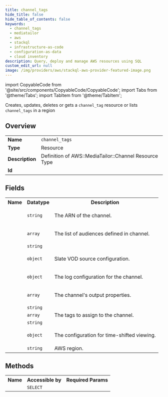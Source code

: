 ```yaml
---
title: channel_tags
hide_title: false
hide_table_of_contents: false
keywords:
  - channel_tags
  - mediatailor
  - aws
  - stackql
  - infrastructure-as-code
  - configuration-as-data
  - cloud inventory
description: Query, deploy and manage AWS resources using SQL
custom_edit_url: null
image: /img/providers/aws/stackql-aws-provider-featured-image.png
---
```


import CopyableCode from '@site/src/components/CopyableCode/CopyableCode';
import Tabs from '@theme/Tabs';
import TabItem from '@theme/TabItem';

Creates, updates, deletes or gets a <code>channel_tag</code> resource or lists <code>channel_tags</code> in a region

## Overview
<table><tbody>
<tr><td><b>Name</b></td><td><code>channel_tags</code></td></tr>
<tr><td><b>Type</b></td><td>Resource</td></tr>
<tr><td><b>Description</b></td><td>Definition of AWS::MediaTailor::Channel Resource Type</td></tr>
<tr><td><b>Id</b></td><td><CopyableCode code="aws.mediatailor.channel_tags" /></td></tr>
</tbody></table>

## Fields
<table><tbody><tr><th>Name</th><th>Datatype</th><th>Description</th></tr><tr><td><CopyableCode code="arn" /></td><td><code>string</code></td><td><p>The ARN of the channel.</p></td></tr>
<tr><td><CopyableCode code="audiences" /></td><td><code>array</code></td><td><p>The list of audiences defined in channel.</p></td></tr>
<tr><td><CopyableCode code="channel_name" /></td><td><code>string</code></td><td></td></tr>
<tr><td><CopyableCode code="filler_slate" /></td><td><code>object</code></td><td><p>Slate VOD source configuration.</p></td></tr>
<tr><td><CopyableCode code="log_configuration" /></td><td><code>object</code></td><td><p>The log configuration for the channel.</p></td></tr>
<tr><td><CopyableCode code="outputs" /></td><td><code>array</code></td><td><p>The channel's output properties.</p></td></tr>
<tr><td><CopyableCode code="playback_mode" /></td><td><code>string</code></td><td></td></tr>
<tr><td><CopyableCode code="tags" /></td><td><code>array</code></td><td>The tags to assign to the channel.</td></tr>
<tr><td><CopyableCode code="tier" /></td><td><code>string</code></td><td></td></tr>
<tr><td><CopyableCode code="time_shift_configuration" /></td><td><code>object</code></td><td><p>The configuration for time-shifted viewing.</p></td></tr>
<tr><td><CopyableCode code="region" /></td><td><code>string</code></td><td>AWS region.</td></tr>
</tbody></table>

## Methods

<table><tbody>
  <tr>
    <th>Name</th>
    <th>Accessible by</th>
    <th>Required Params</th>
  </tr>
  <tr>
    <td><CopyableCode code="view" /></td>
    <td><code>SELECT</code></td>
    <td><CopyableCode code="region" /></td>
  </tr>
</tbody></table>









